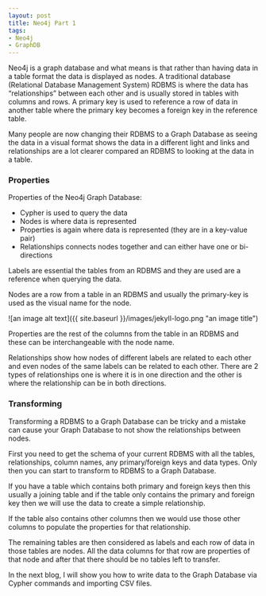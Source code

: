 ```yaml
---
layout: post
title: Neo4j Part 1
tags:
- Neo4j
- GraphDB
---
```



Neo4j is a graph database and what means is that rather than having data in a table format the data is displayed as nodes. A traditional database (Relational Database Management System) RDBMS is where the data has “relationships” between each other and is usually stored in tables with columns and rows. A primary key is used to reference a row of data in another table where the primary key becomes a foreign key in the reference table.  

Many people are now changing their RDBMS to a Graph Database as seeing the data in a visual format shows the data in a different light and links and relationships are a lot clearer compared an RDBMS to looking at the data in a table.

### Properties ###

Properties of the Neo4j Graph Database:

+ Cypher is used to query the data
+ Nodes is where data is represented 
+ Properties is again where data is represented (they are in a key-value pair)
+ Relationships connects nodes together and can either have one or bi-directions


Labels are essential the tables from an RDBMS and they are used are a reference when querying the data.

Nodes are a row from a table in an RDBMS and usually the primary-key is used as the visual name for the node. 

![an image alt text]({{ site.baseurl }}/images/jekyll-logo.png "an image title")

Properties are the rest of the columns from the table in an RDBMS and these can be interchangeable with the node name.

Relationships show how nodes of different labels are related to each other and even nodes of the same labels can be related to each other. There are 2 types of relationships one is where it is in one direction and the other is where the relationship can be in both directions. 


### Transforming ###

Transforming a RDBMS to a Graph Database can be tricky and a mistake can cause your Graph Database to not show the relationships between nodes.

First you need to get the schema of your current RDBMS with all the tables, relationships, column names, any primary/foreign keys and data types. Only then you can start to transform to RDBMS to a Graph Database.

If you have a table which contains both primary and foreign keys then this usually a joining table and if the table only contains the primary and foreign key then we will use the data to create a simple relationship.

If the table also contains other columns then we would use those other columns to populate the properties for that relationship.

The remaining tables are then considered as labels and each row of data in those tables are nodes. All the data columns for that row are properties of that node and after that there should be no tables left to transfer. 

In the next blog, I will show you how to write data to the Graph Database via Cypher commands and importing CSV files. 
